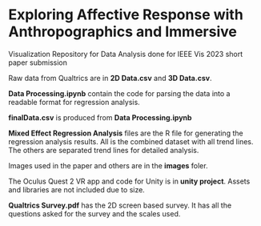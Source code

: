 # Exploring Affective Response with Anthropographics and Immersive
Visualization
Repository for Data Analysis done for IEEE Vis 2023 short paper submission

Raw data from Qualtrics are in **2D Data.csv** and **3D Data.csv**.

**Data Processing.ipynb** contain the code for parsing the data into a readable format for regression analysis.

**finalData.csv** is produced from **Data Processing.ipynb**

**Mixed Effect Regression Analysis** files are the R file for generating the regression analysis results.
All is the combined dataset with all trend lines. The others are separated trend lines for detailed analysis.

Images used in the paper and others are in the **images** foler.

The Oculus Quest 2 VR app and code for Unity is in **unity project**. Assets and libraries are not included due to size.

**Qualtrics Survey.pdf** has the 2D screen based survey. It has all the questions asked for the survey and the scales used.
